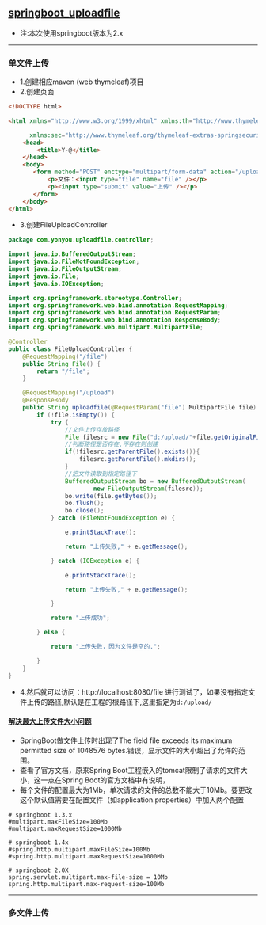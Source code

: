 [springboot_uploadfile](http://412887952-qq-com.iteye.com/blog/2293385)
---------------------
* 注:本次使用springboot版本为2.x

---------------

### 单文件上传

* 1.创建相应maven (web thymeleaf)项目
* 2.创建页面
```html
<!DOCTYPE html>

<html xmlns="http://www.w3.org/1999/xhtml" xmlns:th="http://www.thymeleaf.org"

      xmlns:sec="http://www.thymeleaf.org/thymeleaf-extras-springsecurity3">
    <head>
        <title>Y-@</title>
    </head>
    <body>
       <form method="POST" enctype="multipart/form-data" action="/upload"> 
           <p>文件：<input type="file" name="file" /></p>
           <p><input type="submit" value="上传" /></p>
       </form>
    </body>
</html>
```
* 3.创建FileUploadController
```java
package com.yonyou.uploadfile.controller;

import java.io.BufferedOutputStream;
import java.io.FileNotFoundException;
import java.io.FileOutputStream;
import java.io.File;
import java.io.IOException;

import org.springframework.stereotype.Controller;
import org.springframework.web.bind.annotation.RequestMapping;
import org.springframework.web.bind.annotation.RequestParam;
import org.springframework.web.bind.annotation.ResponseBody;
import org.springframework.web.multipart.MultipartFile;

@Controller
public class FileUploadController {
	@RequestMapping("/file")
	public String File() {
		return "/file";
	}

	@RequestMapping("/upload")
	@ResponseBody
	public String uploadfile(@RequestParam("file") MultipartFile file) {
		if (!file.isEmpty()) {
			try {
				//文件上传存放路径
				File filesrc = new File("d:/upload/"+file.getOriginalFilename());
				//判断路径是否存在,不存在则创建
				if(!filesrc.getParentFile().exists()){
					filesrc.getParentFile().mkdirs();
				}
				//把文件读取到指定路径下
				BufferedOutputStream bo = new BufferedOutputStream(
						new FileOutputStream(filesrc));
				bo.write(file.getBytes());
				bo.flush();
				bo.close();
			} catch (FileNotFoundException e) {

				e.printStackTrace();

				return "上传失败," + e.getMessage();

			} catch (IOException e) {

				e.printStackTrace();

				return "上传失败," + e.getMessage();

			}

			return "上传成功";

		} else {

			return "上传失败，因为文件是空的.";

		}
	}
}
```
* 4.然后就可以访问：http://localhost:8080/file 进行测试了，如果没有指定文件上传的路径,默认是在工程的根路径下,这里指定为` d:/upload/ `
#### [解决最大上传文件大小问题](https://blog.csdn.net/u010429286/article/details/54381705)
* SpringBoot做文件上传时出现了The field file exceeds its maximum permitted size of 1048576 bytes.错误，显示文件的大小超出了允许的范围。
* 查看了官方文档，原来Spring Boot工程嵌入的tomcat限制了请求的文件大小，这一点在Spring Boot的官方文档中有说明，
* 每个文件的配置最大为1Mb，单次请求的文件的总数不能大于10Mb。要更改这个默认值需要在配置文件（如application.properties）中加入两个配置

```poperties
# springboot 1.3.x 
#multipart.maxFileSize=100Mb
#multipart.maxRequestSize=1000Mb

# springboot 1.4x
#spring.http.multipart.maxFileSize=100Mb
#spring.http.multipart.maxRequestSize=1000Mb

# springboot 2.0X
spring.servlet.multipart.max-file-size = 10Mb    
spring.http.multipart.max-request-size=100Mb    
```
---------------

### 多文件上传


